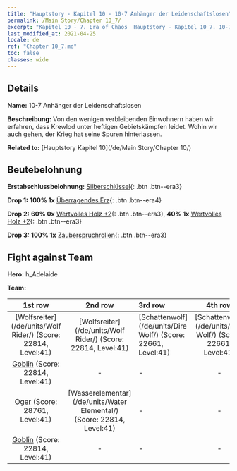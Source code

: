 ```yaml
---
title: "Hauptstory - Kapitel 10 - 10-7 Anhänger der Leidenschaftslosen"
permalink: /Main Story/Chapter 10_7/
excerpt: "Kapitel 10 - 7. Era of Chaos  Hauptstory - Kapitel 10_7. 10-7 Anhänger der Leidenschaftslosen"
last_modified_at: 2021-04-25
locale: de
ref: "Chapter 10_7.md"
toc: false
classes: wide
---
```


## Details

 **Name:** 10-7 Anhänger der Leidenschaftslosen

 **Beschreibung:** Von den wenigen verbleibenden Einwohnern haben wir erfahren, dass Krewlod unter heftigen Gebietskämpfen leidet. Wohin wir auch gehen, der Krieg hat seine Spuren hinterlassen.

 **Related to:** [Hauptstory Kapitel 10](/de/Main Story/Chapter 10/)

## Beutebelohnung

 **Erstabschlussbelohnung:** [Silberschlüssel](/ItemsDE/con_693/){: .btn .btn--era3}

 **Drop 1:** **100% 1x** [Überragendes Erz](/ItemsDE/mat_33/){: .btn .btn--era4}

 **Drop 2:** **60% 0x** [Wertvolles Holz +2](/ItemsDE/mat_27/){: .btn .btn--era3}, **40% 1x** [Wertvolles Holz +2](/ItemsDE/mat_27/){: .btn .btn--era3}

 **Drop 3:** **100% 1x** [Zauberspruchrollen](/ItemsDE/con_694/){: .btn .btn--era3}


## Fight against Team
 **Hero:** h_Adelaide

 **Team:**


  | 1st row | 2nd row | 3rd row | 4th row |
  |:----:|:----:|:----|:----:|
  | [Wolfsreiter](/de/units/Wolf Rider/) (Score: 22814, Level:41)  | [Wolfsreiter](/de/units/Wolf Rider/) (Score: 22814, Level:41)  | [Schattenwolf](/de/units/Dire Wolf/) (Score: 22661, Level:41)  | [Schattenwolf](/de/units/Dire Wolf/) (Score: 22661, Level:41)  |
  | [Goblin](/de/units/Goblin/) (Score: 22814, Level:41)  | - | - | - |
  | [Oger](/de/units/Ogre/) (Score: 28761, Level:41)  | [Wasserelementar](/de/units/Water Elemental/) (Score: 22814, Level:41)  | - | - |
  | [Goblin](/de/units/Goblin/) (Score: 22814, Level:41)  | - | - | - |


